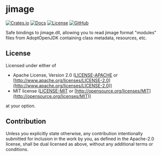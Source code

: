 # jimage

[![Crates.io](https://img.shields.io/crates/v/jimage.svg)](https://crates.io/crates/jimage)
[![Docs](https://docs.rs/jimage/badge.svg)](https://docs.rs/jimage/)
[![License](https://img.shields.io/crates/l/jimage.svg)](https://github.com/MaulingMonkey/jimage)
[![GitHub](https://img.shields.io/github/stars/MaulingMonkey/jimage.svg?label=GitHub&style=social)](https://github.com/MaulingMonkey/jimage)

Safe bindings to jimage.dll, allowing you to read jimage format "modules"
files from AdoptOpenJDK containing class metadata, resources, etc.

## License

Licensed under either of

* Apache License, Version 2.0 ([LICENSE-APACHE](LICENSE-APACHE) or [http://www.apache.org/licenses/LICENSE-2.0](http://www.apache.org/licenses/LICENSE-2.0))
* MIT license ([LICENSE-MIT](LICENSE-MIT) or [http://opensource.org/licenses/MIT](http://opensource.org/licenses/MIT))

at your option.

## Contribution

Unless you explicitly state otherwise, any contribution intentionally submitted
for inclusion in the work by you, as defined in the Apache-2.0 license, shall be
dual licensed as above, without any additional terms or conditions.

<!-- https://doc.rust-lang.org/1.4.0/complement-project-faq.html#why-dual-mit/asl2-license? -->
<!-- https://rust-lang-nursery.github.io/api-guidelines/necessities.html#crate-and-its-dependencies-have-a-permissive-license-c-permissive -->
<!-- https://choosealicense.com/licenses/apache-2.0/ -->
<!-- https://choosealicense.com/licenses/mit/ -->

